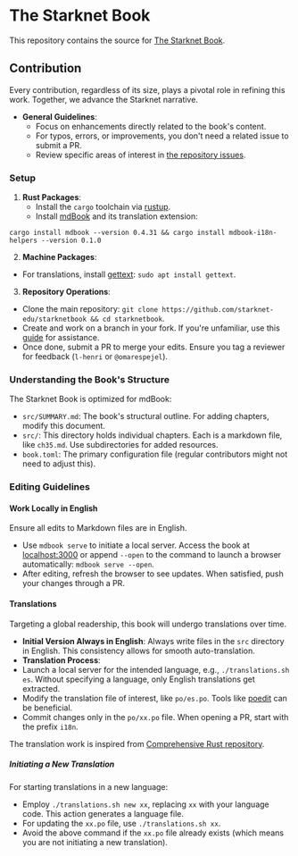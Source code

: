 # The Starknet Book

This repository contains the source for [The Starknet Book](book.starknet.io).

## Contribution

Every contribution, regardless of its size, plays a pivotal role in refining this work. Together, we advance the Starknet narrative.

- **General Guidelines**:
  - Focus on enhancements directly related to the book's content.
  - For typos, errors, or improvements, you don't need a related issue to submit a PR.
  - Review specific areas of interest in [the repository issues](https://github.com/starknet-edu/starknetbook/issues).

### Setup

1. **Rust Packages**:
   - Install the `cargo` toolchain via [rustup](https://rustup.rs/).
   - Install [mdBook](https://rust-lang.github.io/mdBook/guide/installation.html) and its translation extension:
    
```shell
cargo install mdbook --version 0.4.31 && cargo install mdbook-i18n-helpers --version 0.1.0
```

2. **Machine Packages**:
- For translations, install [gettext](https://www.gnu.org/software/gettext/): `sudo apt install gettext`.

3. **Repository Operations**:
- Clone the main repository: `git clone https://github.com/starknet-edu/starknetbook && cd starknetbook`.
- Create and work on a branch in your fork. If you're unfamiliar, use this [guide](https://akrabat.com/the-beginners-guide-to-contributing-to-a-github-project/) for assistance.
- Once done, submit a PR to merge your edits. Ensure you tag a reviewer for feedback (`l-henri` or `@omarespejel`).

### Understanding the Book's Structure

The Starknet Book is optimized for mdBook:

- `src/SUMMARY.md`: The book's structural outline. For adding chapters, modify this document.
- `src/`: This directory holds individual chapters. Each is a markdown file, like `ch35.md`. Use subdirectories for added resources.
- `book.toml`: The primary configuration file (regular contributors might not need to adjust this).

### Editing Guidelines

#### Work Locally in English

Ensure all edits to Markdown files are in English.

- Use `mdbook serve` to initiate a local server. Access the book at [localhost:3000](http://localhost:3000) or append `--open` to the command to launch a browser automatically: `mdbook serve --open`.
- After editing, refresh the browser to see updates. When satisfied, push your changes through a PR.

#### Translations

Targeting a global readership, this book will undergo translations over time.

- **Initial Version Always in English**: Always write files in the `src` directory in English. This consistency allows for smooth auto-translation.
- **Translation Process**:
- Launch a local server for the intended language, e.g., `./translations.sh es`. Without specifying a language, only English translations get extracted.
- Modify the translation file of interest, like `po/es.po`. Tools like [poedit](https://poedit.net/) can be beneficial.
- Commit changes only in the `po/xx.po` file. When opening a PR, start with the prefix `i18n`.

The translation work is inspired from [Comprehensive Rust repository](https://github.com/google/comprehensive-rust/blob/main/TRANSLATIONS.md).

##### Initiating a New Translation

For starting translations in a new language:

- Employ `./translations.sh new xx`, replacing `xx` with your language code. This action generates a language file.
- For updating the `xx.po` file, use `./translations.sh xx`.
- Avoid the above command if the `xx.po` file already exists (which means you are not initiating a new translation).

